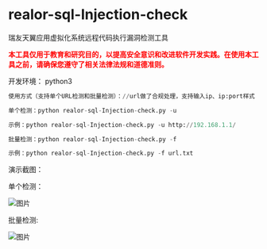 # realor-sql-Injection-check
瑞友天翼应用虚拟化系统远程代码执行漏洞检测工具


<font color="red">**本工具仅用于教育和研究目的，以提高安全意识和改进软件开发实践。在使用本工具之前，请确保您遵守了相关法律法规和道德准则。**</font>

开发环境： python3

```python
使用方式（支持单个URL检测和批量检测）：//url做了合规处理，支持输入ip、ip:port样式

单个检测：python realor-sql-Injection-check.py -u

示例：python realor-sql-Injection-check.py -u http://192.168.1.1/

批量检测：python realor-sql-Injection-check.py -f

示例：python realor-sql-Injection-check.py -f url.txt
```

演示截图：

单个检测：

![图片](https://user-images.githubusercontent.com/50813688/232356970-3366a60f-7950-4fe1-b526-8e36fc2fa6f1.png)

批量检测:

![图片](https://user-images.githubusercontent.com/50813688/232357328-d8b31fa7-90ab-4b52-add1-028f904e1115.png)

